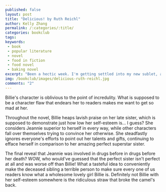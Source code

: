 ```yaml
---
published: false
layout: post
title: "Delicious! by Ruth Reichl"
author: Kelly Zhang
permalink: /:categories/:title/
categories: bookclub
tags:
keywords:
 - book
 - popular literature
 - novel
 - food in fiction
 - food novel
 - baking novel
excerpt: "Been a hectic week. I'm getting settled into my new sublet, and cooking has been a struggle at times because I'm still in the process of stocking my pantry with essentials."
img: /bookclub/images/delicious-ruth-reichl.jpg
comments: "2"
---
```


Billie's character is oblivious to the point of incredulity. What is supposed to be a character flaw that endears her to readers makes me want to get so mad at her.

Throughout the novel, Billie heaps lavish praise on her late sister, which is supposed to demonstrate just how low her self-esteem is... I guess? She considers Jeannie superior to herself in every way, while other characters fall over themselves trying to convince her otherwise. She steadfastly ignores everyone's efforts to point out her talents and gifts, continuing to efface herself in comparison to her amazing perfect superstar sister.

The final reveal that Jeannie was involved in drugs before in drugs before her death? WOW, who would've guessed that the perfect sister isn't perfect at all and was worse off than Billie! What a tasteful idea to conveniently make the deceased sibling a terrible person to make sure every one of us readers know what a wholesome lovely girl Billie is. Definitely not Billie with her self-esteem somewhere is the ridiculous straw that broke the camel's back.
